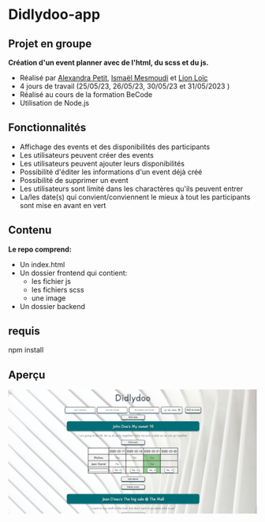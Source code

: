 # Didlydoo-app
## Projet en groupe
__Création d'un event planner avec de l'html, du scss et du js.__
* Réalisé par [Alexandra Petit](https://github.com/Alexpe77), [Ismaël Mesmoudi](https://github.com/is8722) et [Lion Loïc](https://github.com/Loic-lion)
* 4 jours de travail (25/05/23, 26/05/23, 30/05/23 et 31/05/2023 )
* Réalisé au cours de la formation BeCode
* Utilisation de Node.js 
## Fonctionnalités
* Affichage des events et des disponibilités des participants
* Les utilisateurs peuvent créer des events
* Les utilisateurs peuvent ajouter leurs disponibilités
* Possibilité d'éditer les informations d'un event déjà créé
* Possibilité de supprimer un event
* Les utilisateurs sont limité dans les charactères qu'ils peuvent entrer
* La/les date(s) qui convient/conviennent le mieux à tout les participants sont mise en avant en vert
## Contenu
__Le repo comprend:__
* Un index.html
* Un dossier frontend qui contient:
   * les fichier js
   * les fichiers scss
   * une image
* Un dossier backend
## requis
npm install
## Aperçu
![alt tag](https://github.com/Loic-lion/didlydoo/blob/main/img%20readme/screenshot.png?raw=true)
 

